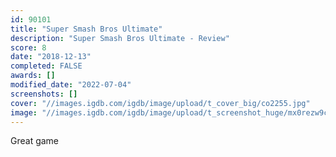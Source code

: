 ```yaml
---
id: 90101
title: "Super Smash Bros Ultimate"
description: "Super Smash Bros Ultimate - Review"
score: 8
date: "2018-12-13"
completed: FALSE
awards: []
modified_date: "2022-07-04"
screenshots: []
cover: "//images.igdb.com/igdb/image/upload/t_cover_big/co2255.jpg"
image: "//images.igdb.com/igdb/image/upload/t_screenshot_huge/mx0rezw9cvublfnbjalm.jpg"
---
```

Great game